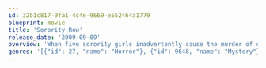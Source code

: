 ```yaml
---
id: 32b1c817-9fa1-4c4e-9669-e552464a1779
blueprint: movie
title: 'Sorority Row'
release_date: '2009-09-09'
overview: 'When five sorority girls inadvertently cause the murder of one of their sisters in a prank gone wrong, they agree to keep the matter to themselves and never speak of it again, so they can get on with their lives. This proves easier said than done, when after graduation a mysterious killer goes after the five of them and anyone who knows their secret.'
genres: '[{"id": 27, "name": "Horror"}, {"id": 9648, "name": "Mystery"}, {"id": 53, "name": "Thriller"}]'
---
```

